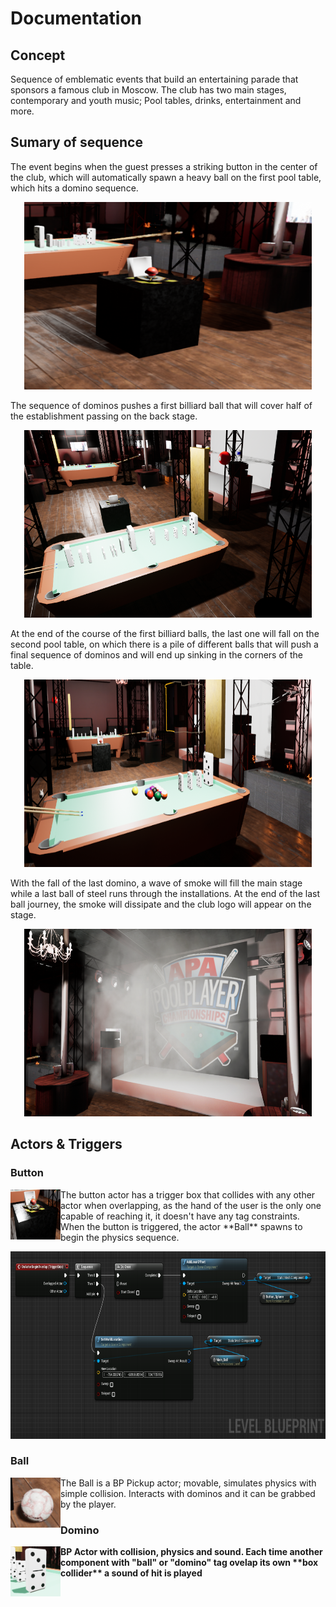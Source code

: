 # Documentation
## Concept
Sequence of emblematic events that build an entertaining parade that sponsors a famous club in Moscow. The club has two main stages, contemporary and youth music; Pool tables, drinks, entertainment and more.
## Sumary of sequence
The event begins when the guest presses a striking button in the center of the club, which will automatically spawn a heavy ball on the first pool table, which hits a domino sequence.

<p align="center">
  <img width="460" height="300" src="Images/Button.PNG">
</p>

The sequence of dominos pushes a first billiard ball that will cover half of the establishment passing on the back stage.

<p align="center">
  <img width="460" height="300" src="Images/Dominos.PNG">
</p>

At the end of the course of the first billiard balls, the last one will fall on the second pool table, on which there is a pile of different balls that will push a final sequence of dominos and will end up sinking in the corners of the table.

<p align="center">
  <img width="460" height="300" src="Images/Pool_Balls.PNG">
</p>

With the fall of the last domino, a wave of smoke will fill the main stage while a last ball of steel runs through the installations. At the end of the last ball journey, the smoke will dissipate and the club logo will appear on the stage.

<p align="center">
  <img width="460" height="300" src="Images/Ad.PNG">
</p>

## Actors & Triggers
### Button

<p><img src="Images/Button_Actor.PNG" alt="Button Actor" width="80" height="80" align="left">The button actor has a trigger box that collides with any other actor when overlapping, as the hand of the user is the only one capable of reaching it, it doesn't have any tag constraints. 
When the button is triggered, the actor **Ball** spawns to begin the physics sequence. </p>

<p align="center">
  <img width="600" height="300" src="Images/Button_Blueprint.PNG">
</p>

### Ball 
<p><img src="Images/Main_Ball.PNG" alt="Button Actor" width="80" height="80" align="left">The Ball is a BP Pickup actor; movable, simulates physics with simple collision. Interacts with dominos and it can be grabbed by the player.<b><b></p>

### Domino
<p><img src="Images/Domino_Actor.PNG" alt="Button Actor" width="80" height="80" align="left">BP Actor with collision, physics and sound. Each time another component with "ball" or "domino" tag ovelap its own **box collider** a sound of hit is played</p>